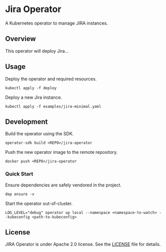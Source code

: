 # Jira Operator

A Kubernetes operator to manage JIRA instances.

## Overview

This operator will deploy Jira...

## Usage

Deploy the operator and required resources.

```
kubectl apply -f deploy
```

Deploy a new Jira instance.

```
kubectl apply -f examples/jira-minimal.yaml
```

## Development

Build the operator using the SDK.

```
operator-sdk build <REPO>/jira-operator
```

Push the new operator image to the remote repository.

```
docker push <REPO>/jira-operator
```

### Quick Start

Ensure dependencies are safely vendored in the project.

```
dep ensure -v 
```

Start the operator out-of-cluster.

```
LOG_LEVEL="debug" operator up local --namespace <namespace-to-watch> --kubeconfig <path-to-kubeconfig>
```

## License

JIRA Operator is under Apache 2.0 license. See the [LICENSE][license_file] file for details.

[license_file]:./LICENSE

